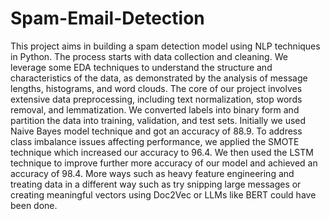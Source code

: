 # Spam-Email-Detection

This project aims in building a spam detection model using NLP techniques in Python. The process starts with data collection and cleaning. We leverage some EDA techniques to understand the structure and characteristics of the data, as demonstrated by the analysis of message lengths, histograms, and word clouds. The core of our project involves extensive data preprocessing, including text normalization, stop words removal, and lemmatization. We converted labels into binary form and partition the data into training, validation, and test sets. Initially we used Naive Bayes model technique and got an accuracy of 88.9. To address class imbalance issues affecting performance, we applied the SMOTE technique which increased our accuracy to 96.4. We then used the LSTM technique to improve further more accuracy of our model and achieved an accuracy of 98.4.
More ways such as heavy feature engineering and treating data in a different way such as try snipping large messages or creating meaningful vectors using Doc2Vec or LLMs like BERT could have been done.
